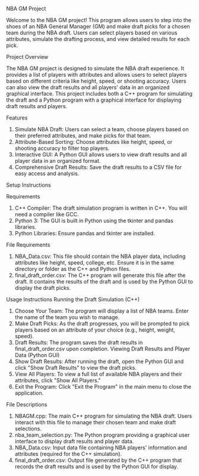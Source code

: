 NBA GM Project

Welcome to the NBA GM project! This program allows users to step into the shoes of an NBA General Manager (GM) and make draft picks for a chosen team during the NBA draft. Users can select players based on various attributes, simulate the drafting process, and view detailed results for each pick.

Project Overview

The NBA GM project is designed to simulate the NBA draft experience. It provides a list of players with attributes and allows users to select players based on different criteria like height, speed, or shooting accuracy. Users can also view the draft results and all players' data in an organized graphical interface. This project includes both a C++ program for simulating the draft and a Python program with a graphical interface for displaying draft results and players.

Features
1.	Simulate NBA Draft: Users can select a team, choose players based on their preferred attributes, and make picks for that team.
2.	Attribute-Based Sorting: Choose attributes like height, speed, or shooting accuracy to filter top players.
3.	Interactive GUI: A Python GUI allows users to view draft results and all player data in an organized format.
4.	Comprehensive Draft Results: Save the draft results to a CSV file for easy access and analysis.

Setup Instructions

Requirements
1.	C++ Compiler: The draft simulation program is written in C++. You will need a compiler like GCC.
2.	Python 3: The GUI is built in Python using the tkinter and pandas libraries.
3.	Python Libraries: Ensure pandas and tkinter are installed.

File Requirements
1.	NBA_Data.csv: This file should contain the NBA player data, including attributes like height, speed, college, etc. Ensure it is in the same directory or folder as the C++ and Python files.
2.	final_draft_order.csv: The C++ program will generate this file after the draft. It contains the results of the draft and is used by the Python GUI to display the draft picks.

Usage Instructions
Running the Draft Simulation (C++)
1.	Choose Your Team: The program will display a list of NBA teams. Enter the name of the team you wish to manage.
2.	Make Draft Picks: As the draft progresses, you will be prompted to pick players based on an attribute of your choice (e.g., height, weight, speed).
3.	Draft Results: The program saves the draft results in final_draft_order.csv upon completion.
Viewing Draft Results and Player Data (Python GUI)
1.	Show Draft Results: After running the draft, open the Python GUI and click "Show Draft Results" to view the draft picks.
2.	View All Players: To view a full list of available NBA players and their attributes, click "Show All Players."
3.	Exit the Program: Click "Exit the Program" in the main menu to close the application.

File Descriptions
1.	NBAGM.cpp: The main C++ program for simulating the NBA draft. Users interact with this file to manage their chosen team and make draft selections.
2.	nba_team_selection.py: The Python program providing a graphical user interface to display draft results and player data.
3.	NBA_Data.csv: Input data file containing NBA players' information and attributes (required for the C++ simulation).
4.	final_draft_order.csv: Output file generated by the C++ program that records the draft results and is used by the Python GUI for display.
